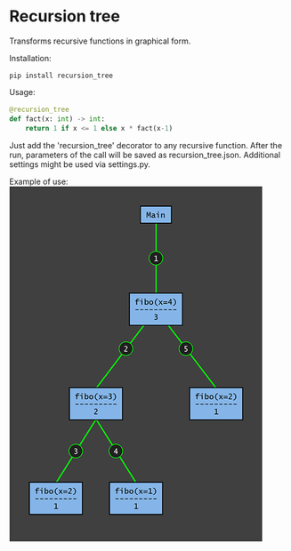 # Recursion tree
Transforms recursive functions in graphical form.

Installation:
```
pip install recursion_tree
``` 
Usage:<br>
```python
@recursion_tree
def fact(x: int) -> int:
    return 1 if x <= 1 else x * fact(x-1)
```
Just add the 'recursion_tree' decorator to any recursive function. 
After the run, parameters of the call will be saved as recursion_tree.json.
Additional settings might be used via settings.py.

Example of use:<br>
![fibo_calls](/treeexample.png)